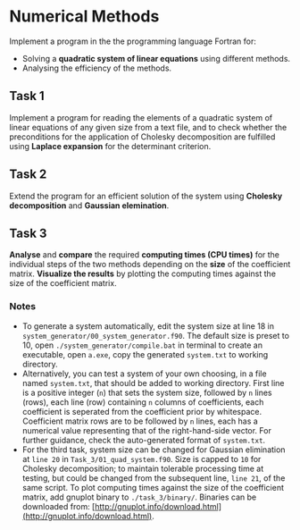 # Numerical Methods

Implement a program in the the programming language Fortran for:
- Solving a **quadratic system of linear equations** using different methods.
- Analysing the efficiency of the methods.

## Task 1
Implement a program for reading the elements of a quadratic system of linear equations of any given size from a text file, and to check whether the preconditions for the application of Cholesky decomposition are fulfilled using **Laplace expansion** for the determinant criterion.

## Task 2
Extend the program for an efficient solution of the system using **Cholesky decomposition** and **Gaussian elemination**.

## Task 3
**Analyse** and **compare** the required **computing times (CPU times)** for the individual steps of the two methods depending on the **size** of the coefficient matrix. **Visualize the results** by plotting the computing times against the size of the coefficient matrix.

### Notes
- To generate a system automatically, edit the system size at line 18 in `system_generator/00_system_generator.f90`. The default size is preset to 10, open `./system_generator/compile.bat` in terminal to create an executable, open `a.exe`, copy the generated `system.txt` to working directory.
- Alternatively, you can test a system of your own choosing, in a file named `system.txt`, that should be added to working directory. First line is a positive integer (`n`) that sets the system size, followed by `n` lines (rows), each line (row) containing `n` columns of coefficients, each coefficient is seperated from the coefficient prior by whitespace. Coefficient matrix rows are to be followed by `n` lines, each has a numerical value representing that of the right-hand-side vector. For further guidance, check the auto-generated format of `system.txt`.
- For the third task, system size can be changed for Gaussian elimination at `line 20` in `Task_3/01_quad_system.f90`. Size is capped to `10` for Cholesky decomposition; to maintain tolerable processing time at testing, but could be changed from the subsequent line, `line 21`, of the same script. To plot computing times against the size of the coefficient matrix, add gnuplot binary to `./task_3/binary/`. Binaries can be downloaded from: [http://gnuplot.info/download.html](http://gnuplot.info/download.html).
